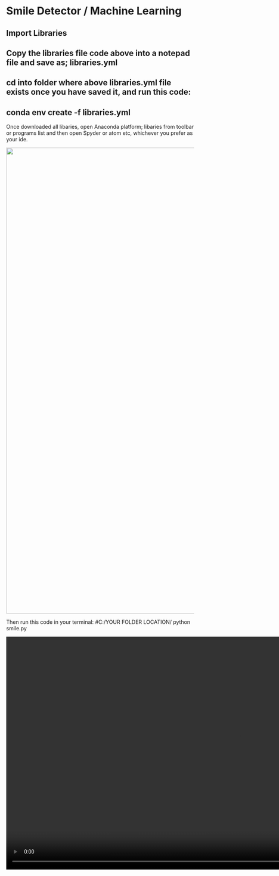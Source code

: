 # Smile Detector / Machine Learning

## Import Libraries

## Copy the libraries file code above into a notepad file and save as; libraries.yml

## cd into folder where above libraries.yml file exists once you have saved it, and run this code: 

## conda env create -f libraries.yml

Once downloaded all libaries, open Anaconda platform; libaries from toolbar or programs list and then open Spyder or atom etc, whichever you prefer as your ide.

<img src="https://s3-eu-west-1.amazonaws.com/website38/AnacondaCapture.png" width="1250px">

Then run this code in your terminal: #C:/YOUR FOLDER LOCATION/ python smile.py

<video src="https://s3-eu-west-1.amazonaws.com/website38/Video+12_05_2019+10_41_09+AM.mp4" width="1250px"/>

<object width="425" height="350">
  <param name="movie" value="https://s3-eu-west-1.amazonaws.com/website38/Video+12_05_2019+10_41_09+AM.mp4" />
  <param name="wmode" value="transparent" />
  <embed src="https://s3-eu-west-1.amazonaws.com/website38/Video+12_05_2019+10_41_09+AM.mp4"
         type="application/x-shockwave-flash"
         wmode="transparent" width="425" height="350" />
</object>
